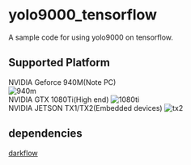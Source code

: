 # yolo9000_tensorflow    
A sample code for using yolo9000 on tensorflow.
  
## Supported Platform  
NVIDIA Geforce 940M(Note PC)  
![940m](http://www.nvidia.co.jp/content/product-detail-pages/geforce-900m-series/thumb-geforce-940m.jpg)  
NVIDIA GTX 1080Ti(High end)
![1080ti](http://images.nvidia.com/graphics-cards/geforce/pascal/jp/images/gallery-gtx-1080-ti-1.jpg)  
NVIDIA JETSON TX1/TX2(Embedded devices)
![tx2](http://images.nvidia.com/content/tegra/embedded-systems/images/jx10-jetson-tx2-170203.jpg)  

  
## dependencies      
[darkflow](https://github.com/thtrieu/darkflow)  

